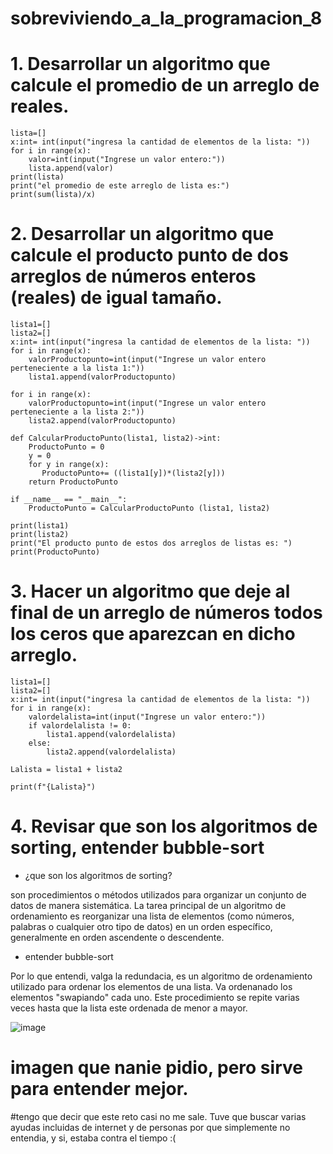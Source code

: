 # sobreviviendo_a_la_programacion_8



# 1. Desarrollar un algoritmo que calcule el promedio de un arreglo de reales.


```pseudocode
lista=[]   
x:int= int(input("ingresa la cantidad de elementos de la lista: "))
for i in range(x):
    valor=int(input("Ingrese un valor entero:"))
    lista.append(valor)
print(lista)
print("el promedio de este arreglo de lista es:")
print(sum(lista)/x)

```




# 2. Desarrollar un algoritmo que calcule el producto punto de dos arreglos de números enteros (reales) de igual tamaño.


```pseudocode
lista1=[]  
lista2=[] 
x:int= int(input("ingresa la cantidad de elementos de la lista: "))
for i in range(x):
    valorProductopunto=int(input("Ingrese un valor entero perteneciente a la lista 1:"))
    lista1.append(valorProductopunto)

for i in range(x):
    valorProductopunto=int(input("Ingrese un valor entero perteneciente a la lista 2:"))
    lista2.append(valorProductopunto)

def CalcularProductoPunto(lista1, lista2)->int:
    ProductoPunto = 0
    y = 0
    for y in range(x):
       ProductoPunto+= ((lista1[y])*(lista2[y]))
    return ProductoPunto

if __name__ == "__main__":
    ProductoPunto = CalcularProductoPunto (lista1, lista2)

print(lista1)
print(lista2)
print("El producto punto de estos dos arreglos de listas es: ")
print(ProductoPunto)
```



# 3. Hacer un algoritmo que deje al final de un arreglo de números todos los ceros que aparezcan en dicho arreglo.


```pseudocode
lista1=[]   
lista2=[]
x:int= int(input("ingresa la cantidad de elementos de la lista: "))
for i in range(x):
    valordelalista=int(input("Ingrese un valor entero:"))
    if valordelalista != 0:
        lista1.append(valordelalista)
    else:
        lista2.append(valordelalista)

Lalista = lista1 + lista2

print(f"{Lalista}")
```



# 4. Revisar que son los algoritmos de sorting, entender bubble-sort


 - ¿que son los algoritmos de sorting?

son procedimientos o métodos utilizados para organizar un conjunto de datos de manera sistemática. La tarea principal de un algoritmo de ordenamiento es reorganizar una lista de elementos (como números, palabras o cualquier otro tipo de datos) en un orden específico, generalmente en orden ascendente o descendente.



 - entender bubble-sort

Por lo que entendi, valga la redundacia, es un algoritmo de ordenamiento utilizado para ordenar los elementos de una lista. Va ordenanado los elementos "swapiando" cada uno. Este procedimiento se repite varias veces hasta que la lista este ordenada de menor a mayor.




![image](https://github.com/EmpanadasCONGuaro/sobreviviendo_a_la_programacion_8/assets/142174506/cb84e8a2-2cd8-4534-80af-9e5720eaacef)



# imagen que nanie pidio, pero sirve para entender mejor.




#tengo que decir que este reto casi no me sale. Tuve que buscar varias ayudas incluidas de internet y de personas por que simplemente no entendia,  y si, estaba contra el tiempo :(
# 

